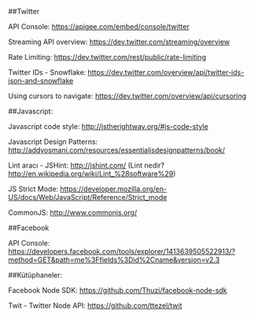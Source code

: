 
##Twitter

API Console: https://apigee.com/embed/console/twitter

Streaming API overview: https://dev.twitter.com/streaming/overview

Rate Limiting: https://dev.twitter.com/rest/public/rate-limiting

Twitter IDs - Snowflake: https://dev.twitter.com/overview/api/twitter-ids-json-and-snowflake

Using cursors to navigate: https://dev.twitter.com/overview/api/cursoring

##Javascript:

Javascript code style: http://jstherightway.org/#js-code-style

Javascript Design Patterns: http://addyosmani.com/resources/essentialjsdesignpatterns/book/

Lint aracı - JSHint: http://jshint.com/ (Lint nedir? http://en.wikipedia.org/wiki/Lint_%28software%29)

JS Strict Mode: https://developer.mozilla.org/en-US/docs/Web/JavaScript/Reference/Strict_mode

CommonJS: http://www.commonjs.org/

##Facebook

API Console: https://developers.facebook.com/tools/explorer/1413639505522913/?method=GET&path=me%3Ffields%3Did%2Cname&version=v2.3

##Kütüphaneler:

Facebook Node SDK: https://github.com/Thuzi/facebook-node-sdk

Twit - Twitter Node API: https://github.com/ttezel/twit
